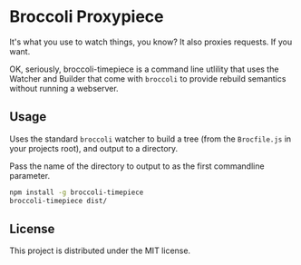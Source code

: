 # Broccoli Proxypiece

It's what you use to watch things, you know? It also proxies requests. If you want.

OK, seriously, broccoli-timepiece is a command line utlility that uses the Watcher and Builder that
come with `broccoli` to provide rebuild semantics without running a webserver.

## Usage

Uses the standard `broccoli` watcher to build a tree (from the `Brocfile.js` in your projects root), and output to a directory.

Pass the name of the directory to output to as the first commandline parameter.

```bash
npm install -g broccoli-timepiece
broccoli-timepiece dist/
```

## License

This project is distributed under the MIT license.
